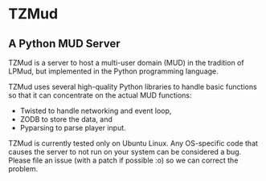 # TZMud #
## A Python MUD Server ##

TZMud is a server to host a multi-user domain (MUD) in the tradition of LPMud, but implemented in the Python programming language.

TZMud uses several high-quality Python libraries to handle basic functions so that it can concentrate on the actual MUD functions:

  * Twisted to handle networking and event loop,
  * ZODB to store the data, and
  * Pyparsing to parse player input.


TZMud is currently tested only on Ubuntu Linux. Any OS-specific code that causes the server to not run on your system can be considered a bug. Please file an issue (with a patch if possible :o) so we can correct the problem.